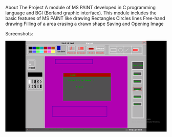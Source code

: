 About The Project
 A module of MS PAINT developed in C programming language and BGI (Borland graphic interface). This module includes the basic features of MS PAINT like drawing 
Rectangles 
Circles 
lines 
Free-hand drawing
Filling of a area erasing a drawn shape
Saving and Opening Image 

Screenshots: 

<img src="paint-save.png">


